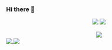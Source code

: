 ### Hi there 👋

<!--
**sslgm/sslgm** is a ✨ _special_ ✨ repository because its `README.md` (this file) appears on your GitHub profile.

Here are some ideas to get you started:

- 🔭 I’m currently working on ...
- 🌱 I’m currently learning ...
- 👯 I’m looking to collaborate on ...
- 🤔 I’m looking for help with ...
- 💬 Ask me about ...
- 📫 How to reach me: ...
- 😄 Pronouns: ...
- ⚡ Fun fact: ...
-->
<div align="center" href="https://github.com/sslgm">
  <img src="https://github-readme-stats.vercel.app/api/top-langs/?username=sslgm&theme=vue" />

  <img src="https://github-readme-stats.vercel.app/api?username=sslgm&show_icons=true&theme=vue" />
</div>
</br>
<div align="center" href="https://github.com/sslgm">
  <img align="center" src="https://activity-graph.herokuapp.com/graph?username=sslgm&theme=github">
</div>

<a href="https://github.com/anuraghazra/github-readme-stats">
  <img align="center" src="https://github-readme-stats.vercel.app/api/pin/?username=sslgm&theme=buefy" />
</a>
<a href="https://github.com/anuraghazra/anuraghazra.github.io">
  <img align="center" src="https://github-readme-stats.vercel.app/api/pin/?username=sslgm&theme=vue" />
</a>

